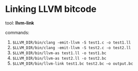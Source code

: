# Linking LLVM bitcode


tool: **llvm-link**

commands: 

1. `$LLVM_DIR/bin/clang -emit-llvm -S test1.c -o test1.ll`
2. `$LLVM_DIR/bin/clang -emit-llvm -S test2.c -o test2.ll`
3. `$LLVM_DIR/bin/llvm-as test1.ll -o test1.bc`
4. `$LLVM_DIR/bin/llvm-as test2.ll -o test2.bc`
5. `$LLVM_DIR/bin/llvm-link test1.bc test2.bc –o output.bc`

